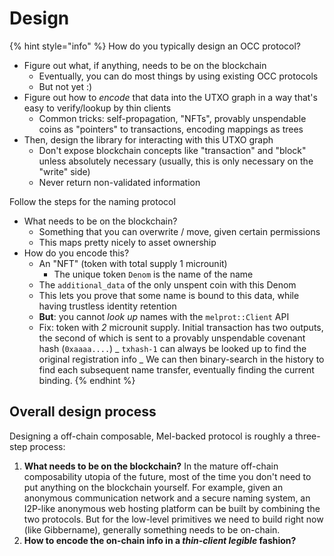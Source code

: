 # Design

{% hint style="info" %}
How do you typically design an OCC protocol?

- Figure out what, if anything, needs to be on the blockchain
  - Eventually, you can do most things by using existing OCC protocols
  - But not yet :)
- Figure out how to _encode_ that data into the UTXO graph in a way that's easy to verify/lookup by thin clients
  - Common tricks: self-propagation, "NFTs", provably unspendable coins as "pointers" to transactions, encoding mappings as trees
- Then, design the library for interacting with this UTXO graph
  - Don't expose blockchain concepts like "transaction" and "block" unless absolutely necessary (usually, this is only necessary on the "write" side)
  - Never return non-validated information

Follow the steps for the naming protocol

- What needs to be on the blockchain?
  - Something that you can overwrite / move, given certain permissions
  - This maps pretty nicely to asset ownership
- How do you encode this?
  - An "NFT" (token with total supply 1 microunit)
    - The unique token `Denom` is the name of the name
  - The `additional_data` of the only unspent coin with this Denom
  - This lets you prove that some name is bound to this data, while having trustless identity retention
  - **But**: you cannot _look up_ names with the `melprot::Client` API
  - Fix: token with _2_ microunit supply. Initial transaction has two outputs, the second of which is sent to a provably unspendable covenant hash (`0xaaaa....`)
    _ `txhash-1` can always be looked up to find the original registration info
    _ We can then binary-search in the history to find each subsequent name transfer, eventually finding the current binding.
    {% endhint %}

## Overall design process

Designing a off-chain composable, Mel-backed protocol is roughly a three-step process:

1. **What needs to be on the blockchain?** In the mature off-chain composability utopia of the future, most of the time you don't need to put anything on the blockchain yourself. For example, given an anonymous communication network and a secure naming system, an I2P-like anonymous web hosting platform can be built by combining the two protocols. But for the low-level primitives we need to build right now (like Gibbername), generally something needs to be on-chain.
2. **How to encode the on-chain info in a _thin-client legible_ fashion?**
